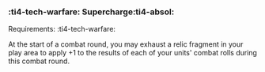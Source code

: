 ### :ti4-tech-warfare: **Supercharge**:ti4-absol:

Requirements: :ti4-tech-warfare:

At the start of a combat round, you may exhaust a relic fragment in your play area to apply +1 to the results of each of your units' combat rolls during this combat round.
